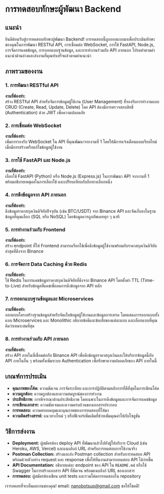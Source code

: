 # การทดสอบทักษะผู้พัฒนา Backend

## แนะนำ
ยินดีต้อนรับสู่การทดสอบทักษะผู้พัฒนา Backend! การทดสอบนี้ถูกออกแบบมาเพื่อประเมินทักษะของคุณในการพัฒนา RESTful API, การเชื่อมต่อ WebSocket, การใช้ FastAPI, Node.js, การจัดการแคชข้อมูล, การออกแบบฐานข้อมูล, และการทำงานร่วมกับ API ภายนอก โปรดทำตามคำแนะนำด้านล่างและส่งงานที่คุณทำเสร็จแล้วตามคำแนะนำ

## ภาพรวมของงาน

### 1. การพัฒนา RESTful API
**งานที่ต้องทำ:**  
สร้าง RESTful API สำหรับจัดการข้อมูลผู้ใช้งาน (User Management) ที่รองรับการทำงานแบบ CRUD (Create, Read, Update, Delete) โดย API ต้องมีการตรวจสอบสิทธิ์ (Authentication) ด้วย JWT เพื่อความปลอดภัย

### 2. การเชื่อมต่อ WebSocket
**งานที่ต้องทำ:**  
เพิ่มการรองรับ WebSocket ใน API ที่คุณพัฒนาจากงานที่ 1 โดยให้มีการแจ้งเตือนแบบเรียลไทม์ เมื่อมีการสร้างหรือแก้ไขข้อมูลผู้ใช้งาน

### 3. การใช้ FastAPI และ Node.js
**งานที่ต้องทำ:**  
เลือกใช้ FastAPI (Python) หรือ Node.js (Express.js) ในการพัฒนา API จากงานที่ 1 พร้อมอธิบายเหตุผลในการเลือกใช้ และเปรียบเทียบกับอีกทางเลือกหนึ่ง

### 4. การดึงข้อมูลจาก API ภายนอก
**งานที่ต้องทำ:**  
ดึงข้อมูลราคาสกุลเงินดิจิทัลปัจจุบัน (เช่น BTC/USDT) จาก Binance API และจัดเก็บลงในฐานข้อมูลที่คุณเลือก (SQL หรือ NoSQL) โดยข้อมูลควรถูกอัพเดททุก ๆ นาที

### 5. การทำงานร่วมกับ Frontend
**งานที่ต้องทำ:**  
สร้าง endpoint ที่ให้ Frontend สามารถเรียกใช้เพื่อดึงข้อมูลผู้ใช้งานพร้อมกับราคาสกุลเงินดิจิทัลล่าสุดที่ดึงจาก Binance

### 6. การจัดการ Data Caching ด้วย Redis
**งานที่ต้องทำ:**  
ใช้ Redis ในการแคชข้อมูลราคาสกุลเงินดิจิทัลที่ดึงจาก Binance API โดยตั้งค่า TTL (Time-to-Live) สำหรับข้อมูลที่แคชเพื่อลดการดึงข้อมูลจาก API หลัก

### 7. การออกแบบฐานข้อมูลและ Microservices
**งานที่ต้องทำ:**  
ออกแบบโครงสร้างฐานข้อมูลสำหรับจัดเก็บข้อมูลผู้ใช้งานและข้อมูลการเทรด โดยแสดงการออกแบบทั้งแบบ Microservices และ Monolithic อธิบายข้อดีและข้อเสียของแต่ละแบบ และเลือกแบบที่คุณคิดว่าเหมาะสมที่สุด

### 8. การทำงานร่วมกับ API ภายนอก
**งานที่ต้องทำ:**  
สร้าง API ภายในที่เชื่อมต่อกับ Binance API เพื่อดึงข้อมูลราคาสกุลเงินและให้บริการข้อมูลนี้กับ API ภายในอื่น ๆ พร้อมทั้งเพิ่มระบบ Authentication เพื่อรักษาความปลอดภัยของ API ภายในนี้

## เกณฑ์การประเมิน
- **คุณภาพของโค้ด:** ความชัดเจน การจัดระเบียบ และการปฏิบัติตามหลักการที่ดีที่สุดในการเขียนโค้ด
- **ความถูกต้อง:** ความถูกต้องและความสมบูรณ์ของการทำงาน
- **ประสิทธิภาพ:** การพิจารณาด้านประสิทธิภาพ โดยเฉพาะในการดึงข้อมูลและการจัดการแคชข้อมูล
- **การเขียนเอกสาร:** ความชัดเจนและความครบถ้วนของเอกสารประกอบ
- **การทดสอบ:** ความครอบคลุมและคุณภาพของการทดสอบที่ให้มา
- **ความคิดสร้างสรรค์:** แนวทางใหม่ ๆ หรือฟีเจอร์เพิ่มเติมที่ช่วยเพิ่มคุณค่าให้กับโซลูชัน

## วิธีการส่งงาน
- **Deployment:** ผู้สมัครต้อง deploy API ที่พัฒนาแล้วไปยังผู้ให้บริการ Cloud (เช่น Heroku, AWS, Vercel) และแนบลิงก์ URL สำหรับการทดสอบการใช้งานจริง
- **Postman Collection:** สร้างและส่ง Postman collection สำหรับการทดสอบ API พร้อมด้วยตัวอย่าง request และ response เพื่อให้ทีมงานสามารถทดสอบ API ได้ง่ายขึ้น
- **API Documentation:** อธิบายแต่ละ endpoint ของ API ใน `README.md` หรือใช้ Swagger ในการสร้างเอกสาร API ที่ชัดเจน พร้อมแนบลิงก์ URL ของเอกสาร
- **การทดสอบ:** ผู้สมัครต้องเขียน unit tests และรวมโค้ดการทดสอบใน repository

เรารอคอยที่จะเห็นผลงานของคุณ!
email: nanobotsup@gmail.com
ขอให้โชคดี!

